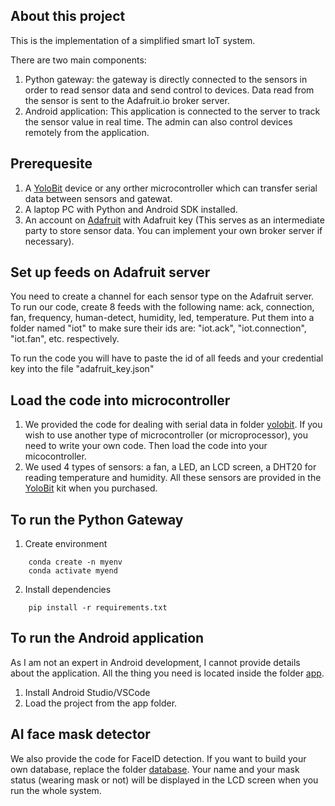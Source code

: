 ## About this project
This is the implementation of a simplified smart IoT system.

There are two main components:
1. Python gateway: the gateway is directly connected to the sensors in order to read sensor data and send control to devices. Data read from the sensor is sent to the Adafruit.io broker server.
2. Android application: This application is connected to the server to track the sensor value in real time. The admin can also control devices remotely from the application.

## Prerequesite
1. A [YoloBit](https://ohstem.vn/hoc-lap-trinh-iot-voi-mach-yolobit/) device or any orther microcontroller which can transfer serial data between sensors and gatewat.
2. A laptop PC with Python and Android SDK installed.
3. An account on [Adafruit](https://io.adafruit.com/) with Adafruit key (This serves as an intermediate party to store sensor data. You can implement your own broker server if necessary).

## Set up feeds on Adafruit server
You need to create a channel for each sensor type on the Adafruit server. To run our code, create 8 feeds with the following name: ack, connection, fan, frequency, human-detect, humidity, led, temperature. Put them into a folder named "iot" to make sure their ids are: "iot.ack", "iot.connection", "iot.fan", etc. respectively.

To run the code you will have to paste the id of all feeds and your credential key into the file "adafruit_key.json"

## Load the code into microcontroller
1. We provided the code for dealing with serial data in folder [yolobit](yolobit). If you wish to use another type of microcontroller (or microprocessor), you need to write your own code. Then load the code into your micocontroller.
2. We used 4 types of sensors: a fan, a LED, an LCD screen, a DHT20 for reading temperature and humidity. All these sensors are provided in the [YoloBit](https://ohstem.vn/hoc-lap-trinh-iot-voi-mach-yolobit/) kit when you purchased.


## To run the Python Gateway
1. Create environment
```
    conda create -n myenv
    conda activate myend
```
2. Install dependencies
```
    pip install -r requirements.txt
```

## To run the Android application
As I am not an expert in Android development, I cannot provide details about the application. All the thing you need is located inside the folder [app](app).
1. Install Android Studio/VSCode
2. Load the project from the app folder.

## AI face mask detector
We also provide the code for FaceID detection. If you want to build your own database, replace the folder [database](model/face_mask_recognition/database). Your name and your mask status (wearing mask or not) will be displayed in the LCD screen when you run the whole system.








